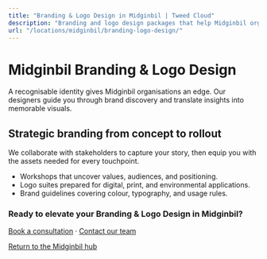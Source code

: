 ```yaml
---
title: "Branding & Logo Design in Midginbil | Tweed Cloud"
description: "Branding and logo design packages that help Midginbil organisations stand out."
url: "/locations/midginbil/branding-logo-design/"
---
```


# Midginbil Branding & Logo Design

A recognisable identity gives Midginbil organisations an edge. Our designers guide you through brand discovery and translate insights into memorable visuals.

## Strategic branding from concept to rollout

We collaborate with stakeholders to capture your story, then equip you with the assets needed for every touchpoint.

- Workshops that uncover values, audiences, and positioning.
- Logo suites prepared for digital, print, and environmental applications.
- Brand guidelines covering colour, typography, and usage rules.

### Ready to elevate your Branding & Logo Design in Midginbil?

[Book a consultation](/consultation/) · [Contact our team](/contact/)

[Return to the Midginbil hub](/locations/midginbil/)
